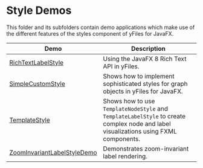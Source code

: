 
# Style Demos
  

 This folder and its subfolders contain demo applications which make use of the different features of the styles component of yFiles for JavaFX.   

| Demo | Description |
|------|-------------|
|[RichTextLabelStyle](../../src/style/richtextlabelstyle/)| Using the JavaFX 8 Rich Text API in yFiles. |
|[SimpleCustomStyle](../../src/style/simplecustomstyle/)| Shows how to implement sophisticated styles for graph objects in yFiles for JavaFX. |
|[TemplateStyle](../../src/style/templatestyle/)| Shows how to use `TemplateNodeStyle` and `TemplateLabelStyle` to create complex node and label visualizations using FXML components. |
|[ZoomInvariantLabelStyleDemo](../../src/style/zoominvariantlabelstyle/)| Demonstrates zoom-invariant label rendering. |
